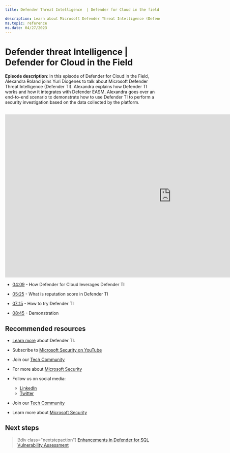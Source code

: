 ```yaml
---
title: Defender Threat Intelligence  | Defender for Cloud in the field

description: Learn about Microsoft Defender Threat Intelligence (Defender TI)
ms.topic: reference
ms.date: 04/27/2023
---
```


# Defender threat Intelligence | Defender for Cloud in the Field

**Episode description**: In this episode of Defender for Cloud in the Field, Alexandra Roland joins Yuri Diogenes to talk about Microsoft Defender Threat Intelligence (Defender TI). Alexandra explains how Defender TI works and how it integrates with Defender EASM. Alexandra goes over an end-to-end scenario to demonstrate how to use Defender TI to perform a security investigation based on the data collected by the platform.
<br>
<br>
<iframe src="https://aka.ms/docs/player?id=adfb8027-21ca-4bd0-9e54-28b0d642558a" width="1080" height="530" allowFullScreen="true" frameBorder="0"></iframe>

- [04:09](/shows/mdc-in-the-field/threat-intelligence#time=04m09s) - How Defender for Cloud leverages Defender TI

- [05:25](/shows/mdc-in-the-field/threat-intelligence#time=05m25s) - What is reputation score in Defender TI

- [07:15](/shows/mdc-in-the-field/threat-intelligence#time=07m15s) - How to try Defender TI

- [08:45](/shows/mdc-in-the-field/threat-intelligence#time=08m45s) - Demonstration

## Recommended resources

  - [Learn more](/defender/threat-intelligence/what-is-microsoft-defender-threat-intelligence-defender-ti) about Defender TI.
  - Subscribe to [Microsoft Security on YouTube](https://www.youtube.com/playlist?list=PL3ZTgFEc7LysiX4PfHhdJPR7S8mGO14YS)
  - Join our [Tech Community](https://aka.ms/SecurityTechCommunity)
  - For more about [Microsoft Security](https://msft.it/6002T9HQY)

- Follow us on social media:

     - [LinkedIn](https://www.youtube.com/redirect?event=video_description&redir_token=QUFFLUhqbFk5TXZuQld2NlpBRV9BQlJqMktYSm95WWhCZ3xBQ3Jtc0tsQU13MkNPWGNFZzVuem5zc05wcnp0VGxybHprVTkwS2todWw0b0VCWUl4a2ZKYVktNGM1TVFHTXpmajVLcjRKX0cwVFNJaDlzTld4MnhyenBuUGRCVmdoYzRZTjFmYXRTVlhpZGc4MHhoa3N6ZDhFMA&q=https%3A%2F%2Fwww.linkedin.com%2Fshowcase%2Fmicrosoft-security%2F)
     - [Twitter](https://twitter.com/msftsecurity)

- Join our [Tech Community](https://aka.ms/SecurityTechCommunity)

- Learn more about [Microsoft Security](https://msft.it/6002T9HQY)

## Next steps

> [!div class="nextstepaction"]
> [Enhancements in Defender for SQL Vulnerability Assessment](episode-twenty-four.md)